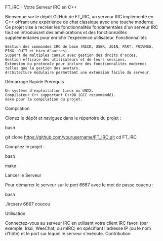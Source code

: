 FT_IRC - Votre Serveur IRC en C++



Bienvenue sur le dépôt GitHub de FT_IRC, un serveur IRC implémenté en C++ offrant une expérience de chat classique avec une touche moderne. Ce projet vise à recréer les fonctionnalités fondamentales d'un serveur IRC tout en introduisant des améliorations et des fonctionnalités supplémentaires pour enrichir l'expérience utilisateur.
Fonctionnalités

    Gestion des commandes IRC de base (NICK, USER, JOIN, PART, PRIVMSG, PING, QUIT et bien d'autres).
    Support de multiples canaux avec gestion des droits d'accès.
    Gestion efficace des utilisateurs et de leurs sessions.
    Extension du protocole pour inclure des fonctionnalités modernes telles que la gestion des avatars.
    Architecture modulaire permettant une extension facile du serveur.

Démarrage Rapide
Prérequis

    Un système d'exploitation Linux ou UNIX.
    Compilateur C++ supportant C++98 (GCC recommandé).
    make pour la compilation du projet.

Compilation

Clonez le dépôt et naviguez dans le répertoire du projet :

bash

git clone https://github.com/yourusername/FT_IRC.git
cd FT_IRC

Compilez le projet :

bash

make

Lancer le Serveur

Pour démarrer le serveur sur le port 6667 avec le mot de passe coucou :

bash

./ircserv 6667 coucou

Utilisation

Connectez-vous au serveur IRC en utilisant votre client IRC favori (par exemple, Irssi, WeeChat, ou mIRC) en spécifiant l'adresse IP (ou le nom d'hôte) et le port sur lequel le serveur s'exécute.
Contribution

